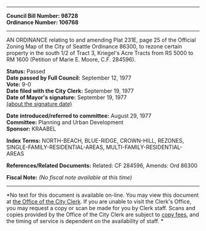 * * * * *  
  
**Council Bill Number: [](#h0)[](#h2)98728**   
**Ordinance Number: 106768**  
  
* * * * *  
  
AN ORDINANCE relating to and amending Plat 231E, page 25 of the Official Zoning Map of the City of Seattle Ordinance 86300, to rezone certain property in the south 1/2 of Tract 3, Kriegel's Acre Tracts from RS 5000 to RM 1600 (Petition of Marie E. Moore, C.F. 284596).  
  
**Status:** Passed   
**Date passed by Full Council:** September 12, 1977   
**Vote:** 9-0   
**Date filed with the City Clerk:** September 19, 1977   
**Date of Mayor's signature:** September 19, 1977   
[(about the signature date)](/~public/approvaldate.htm)   
  
  
**Date introduced/referred to committee:** August 29, 1977   
**Committee:** Planning and Urban Development   
**Sponsor:** KRAABEL   
  
**Index Terms:** NORTH-BEACH, BLUE-RIDGE, CROWN-HILL, REZONES, SINGLE-FAMILY-RESIDENTIAL-AREAS, MULTI-FAMILY-RESIDENTIAL-AREAS  
  
**References/Related Documents:** Related: CF 284596, Amends: Ord 86300  
  
**Fiscal Note:** *(No fiscal note available at this time)*  
  
* * * * *  
  
*No text for this document is available on-line. You may view this document at [the Office of the City Clerk](http://www.seattle.gov/leg/clerk/contactUs.htm). If you are unable to visit the Clerk's Office, you may request a copy or scan be made for you by Clerk staff. Scans and copies provided by the Office of the City Clerk are subject to [copy fees](http://clerk.seattle.gov/~public/clerkfees.htm), and the timing of service is dependent on the availability of staff. *  
  
  
